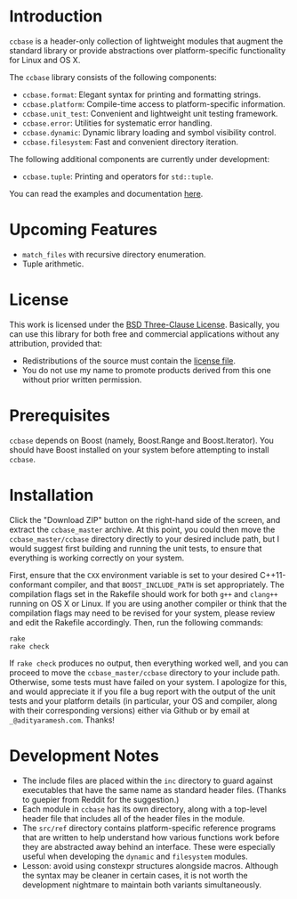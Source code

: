 <!--
  ** File Name:	README.md
  ** Author:	Aditya Ramesh
  ** Date:	12/05/2012
  ** Contact:	_@adityaramesh.com
-->

# Introduction

`ccbase` is a header-only collection of lightweight modules that augment the
standard library or provide abstractions over platform-specific functionality
for Linux and OS X.

The `ccbase` library consists of the following components:

- `ccbase.format`: Elegant syntax for printing and formatting strings.
- `ccbase.platform`: Compile-time access to platform-specific information.
- `ccbase.unit_test`: Convenient and lightweight unit testing framework.
- `ccbase.error`: Utilities for systematic error handling.
- `ccbase.dynamic`: Dynamic library loading and symbol visibility control.
- `ccbase.filesystem`: Fast and convenient directory iteration.

The following additional components are currently under development:

- `ccbase.tuple`: Printing and operators for `std::tuple`.

You can read the examples and documentation [here](documentation.md).

# Upcoming Features

- `match_files` with recursive directory enumeration.
- Tuple arithmetic.

# License

This work is licensed under the [BSD Three-Clause License](LICENSE.md).
Basically, you can use this library for both free and commercial applications
without any attribution, provided that:
  - Redistributions of the source must contain the [license file](LICENSE.md).
  - You do not use my name to promote products derived from this one without
  prior written permission.

# Prerequisites

`ccbase` depends on Boost (namely, Boost.Range and Boost.Iterator). You should
have Boost installed on your system before attempting to install `ccbase`.

# Installation

Click the "Download ZIP" button on the right-hand side of the screen, and
extract the `ccbase_master` archive. At this point, you could then move the
`ccbase_master/ccbase` directory directly to your desired include path, but I
would suggest first building and running the unit tests, to ensure that
everything is working correctly on your system.

First, ensure that the `CXX` environment variable is set to your desired
C++11-conformant compiler, and that `BOOST_INCLUDE_PATH` is set appropriately.
The compilation flags set in the Rakefile should work for both `g++` and
`clang++` running on OS X or Linux. If you are using another compiler or think
that the compilation flags may need to be revised for your system, please review
and edit the Rakefile accordingly. Then, run the following commands:

	rake
	rake check

If `rake check` produces no output, then everything worked well, and you can
proceed to move the `ccbase_master/ccbase` directory to your include path.
Otherwise, some tests must have failed on your system. I apologize for this, and
would appreciate it if you file a bug report with the output of the unit tests
and your platform details (in particular, your OS and compiler, along with their
corresponding versions) either via Github or by email at `_@adityaramesh.com`.
Thanks!

# Development Notes

- The include files are placed within the `inc` directory to guard against
  executables that have the same name as standard header files. (Thanks to
  guepier from Reddit for the suggestion.)
- Each module in `ccbase` has its own directory, along with a top-level header
  file that includes all of the header files in the module.
- The `src/ref` directory contains platform-specific reference programs that are
  written to help understand how various functions work before they are
  abstracted away behind an interface. These were especially useful when
  developing the `dynamic` and `filesystem` modules.
- Lesson: avoid using constexpr structures alongside macros. Although the syntax
  may be cleaner in certain cases, it is not worth the development nightmare to
  maintain both variants simultaneously.
